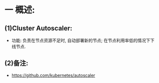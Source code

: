 # 一 概述:
## (1)Cluster Autoscaler:
- 功能: 负责在节点资源不足时, 自动部署新的节点; 在节点利用率低的情况下下线节点.

## (2)备注:
- https://github.com/kubernetes/autoscaler
